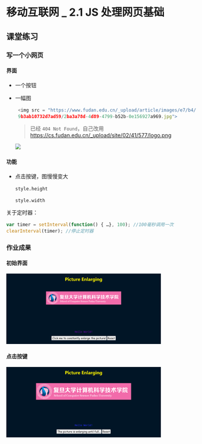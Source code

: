 # 移动互联网 _ 2.1 JS 处理网页基础

## 课堂练习

### 写一个小网页

#### 界面

- 一个按钮

- 一幅图

  ```javascript
   <img src = "https://www.fudan.edu.cn/_upload/article/images/e7/b4/0af263754b3b
   9b3ab10732d7ad59/2ba3a78d-4d89-4799-b52b-0e156927a969.jpg">
  ```

  > 已经 `404 Not Found`，自己改用 https://cs.fudan.edu.cn/_upload/site/02/41/577/logo.png

  <img src="https://cs.fudan.edu.cn/_upload/site/02/41/577/logo.png" style="zoom: 90%">

#### 功能

- 点击按键，图慢慢变大

  `style.height`

  `style.width`

关于定时器：

```javascript
var timer = setInterval(function() { …}, 100); //100毫秒调用一次
clearInterval(timer); //停止定时器
```

### 作业成果

#### 初始界面

<img src=".\effect_1.PNG" alt="effect_1" style="zoom: 40%;" />

#### 点击按键

<img src=".\effect_2.PNG" alt="effect_2" style="zoom: 40%;" />

